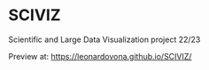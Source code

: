 # SCIVIZ
Scientific and Large Data Visualization project 22/23

Preview at:
https://leonardovona.github.io/SCIVIZ/